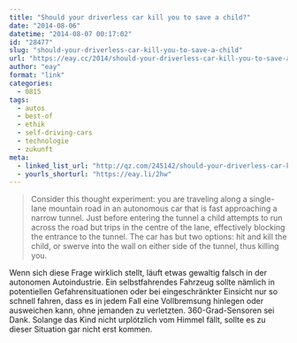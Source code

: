 ```yaml
---
title: "Should your driverless car kill you to save a child?"
date: "2014-08-06"
datetime: "2014-08-07 00:17:02"
id: "28477"
slug: "should-your-driverless-car-kill-you-to-save-a-child"
url: "https://eay.cc/2014/should-your-driverless-car-kill-you-to-save-a-child/"
author: "eay"
format: "link"
categories:
  - 0815
tags:
  - autos
  - best-of
  - ethik
  - self-driving-cars
  - technologie
  - zukunft
meta:
  - linked_list_url: "http://qz.com/245142/should-your-driverless-car-kill-you-to-save-a-child/"
  - yourls_shorturl: "https://eay.li/2hw"
---
```


> Consider this thought experiment: you are traveling along a single-lane mountain road in an autonomous car that is fast approaching a narrow tunnel. Just before entering the tunnel a child attempts to run across the road but trips in the centre of the lane, effectively blocking the entrance to the tunnel. The car has but two options: hit and kill the child, or swerve into the wall on either side of the tunnel, thus killing you.

Wenn sich diese Frage wirklich stellt, läuft etwas gewaltig falsch in der autonomen Autoindustrie. Ein selbstfahrendes Fahrzeug sollte nämlich in potentiellen Gefahrensituationen oder bei eingeschränkter Einsicht nur so schnell fahren, dass es in jedem Fall eine Vollbremsung hinlegen oder ausweichen kann, ohne jemanden zu verletzten. 360-Grad-Sensoren sei Dank. Solange das Kind nicht urplötzlich vom Himmel fällt, sollte es zu dieser Situation gar nicht erst kommen.

